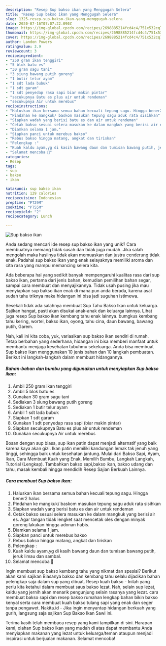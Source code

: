 ```yaml
---
description: "Resep Sup bakso ikan yang Menggugah Selera"
title: "Resep Sup bakso ikan yang Menggugah Selera"
slug: 1325-resep-sup-bakso-ikan-yang-menggugah-selera
date: 2020-07-16T07:07:22.090Z
image: https://img-global.cpcdn.com/recipes/2698885214fcd4c4/751x532cq70/sup-bakso-ikan-foto-resep-utama.jpg
thumbnail: https://img-global.cpcdn.com/recipes/2698885214fcd4c4/751x532cq70/sup-bakso-ikan-foto-resep-utama.jpg
cover: https://img-global.cpcdn.com/recipes/2698885214fcd4c4/751x532cq70/sup-bakso-ikan-foto-resep-utama.jpg
author: Landon Powers
ratingvalue: 3.9
reviewcount: 3
recipeingredient:
- "250 gram ikan tenggiri"
- "5 blok batu es"
- "30 gram sagu tani"
- "3 siung bawang putih goreng"
- "1 butir telur ayam"
- "1 sdt lada bubuk"
- "1 sdt garam"
- "1 sdt penyedap rasa sapi biar makin pintar"
- "secukupnya Batu es plus air untuk rendeman"
- "secukupnya Air untuk merebus"
recipeinstructions:
- "Haluskan ikan bersama semua bahan kecuali tepung sagu. Hingga bener2 halus"
- "Pindahan ke mangkuk/ baskom masukan tepung sagu aduk rata sisihkan"
- "Siapkan wadah yang berisi batu es dan air untuk rendeman"
- "Cetak bakso sesuai selera masukan ke dalam mangkuk yang berisi air es. Agar tangan tidak lengket saat mencetak oles dengan minyak goreng lakukan hingga adonan habis."
- "Diamkan selama 1 jam."
- "Siapkan panci untuk merebus bakso"
- "Rebus bakso hingga matang, angkat dan tiriskan"
- "Pelengkap :"
- "Kuah kaldu ayam,yg di kasih bawang daun dan tumisan bawang putih, jeruk limau dan sambal."
- "Selamat mencoba 🤗"
categories:
- Resep
tags:
- sup
- bakso
- ikan

katakunci: sup bakso ikan 
nutrition: 129 calories
recipecuisine: Indonesian
preptime: "PT29M"
cooktime: "PT55M"
recipeyield: "2"
recipecategory: Lunch

---
```



![Sup bakso ikan](https://img-global.cpcdn.com/recipes/2698885214fcd4c4/751x532cq70/sup-bakso-ikan-foto-resep-utama.jpg)

Anda sedang mencari ide resep sup bakso ikan yang unik? Cara membuatnya memang tidak susah dan tidak juga mudah. Jika salah mengolah maka hasilnya tidak akan memuaskan dan justru cenderung tidak enak. Padahal sup bakso ikan yang enak selayaknya memiliki aroma dan cita rasa yang mampu memancing selera kita.

Ada beberapa hal yang sedikit banyak mempengaruhi kualitas rasa dari sup bakso ikan, pertama dari jenis bahan, kemudian pemilihan bahan segar, sampai cara membuat dan menyajikannya. Tidak usah pusing jika mau menyiapkan sup bakso ikan enak di mana pun anda berada, karena asal sudah tahu triknya maka hidangan ini bisa jadi suguhan istimewa.

Sesekali tidak ada salahnya membuat Sup Tahu Bakso Ikan untuk keluarga. Sajikan hangat, pasti akan disukai anak-anak dan keluarga lainnya. Lihat juga resep Sup bakso ikan kembang tahu enak lainnya. bumgkus kembang tahu kering, wortel, bakso ikan, oyong, tahu cina, daun bawang, bawang putih, Garem.


Nah, kali ini kita coba, yuk, variasikan sup bakso ikan sendiri di rumah. Tetap berbahan yang sederhana, hidangan ini bisa memberi manfaat untuk membantu menjaga kesehatan tubuhmu sekeluarga. Anda bisa membuat Sup bakso ikan menggunakan 10 jenis bahan dan 10 langkah pembuatan. Berikut ini langkah-langkah dalam membuat hidangannya.

<!--inarticleads1-->

##### Bahan-bahan dan bumbu yang digunakan untuk menyiapkan Sup bakso ikan:

1. Ambil 250 gram ikan tenggiri
1. Ambil 5 blok batu es
1. Gunakan 30 gram sagu tani
1. Sediakan 3 siung bawang putih goreng
1. Sediakan 1 butir telur ayam
1. Ambil 1 sdt lada bubuk
1. Siapkan 1 sdt garam
1. Gunakan 1 sdt penyedap rasa sapi (biar makin pintar)
1. Siapkan secukupnya Batu es plus air untuk rendeman
1. Gunakan secukupnya Air untuk merebus


Bosan dengan sup biasa, sup ikan patin dapat menjadi alternatif yang baik karena kaya akan gizi. Ikan patin memiliki kandungan lemak tak jenuh yang tinggi, sehingga baik untuk kesehatan jantung. Mulai dari Bakso Sapi, Ayam, Ikan, Cara Membuat Kuah yang Enak, Memilih Bumbu, Langkah Langkah, Tutorial (Lengkap). Tambahkan bakso sapi,bakso ikan, bakso udang dan tahu, masak kembali hingga mendidih Resep Sajian Berkuah Lainnya. 

<!--inarticleads2-->

##### Cara membuat Sup bakso ikan:

1. Haluskan ikan bersama semua bahan kecuali tepung sagu. Hingga bener2 halus
1. Pindahan ke mangkuk/ baskom masukan tepung sagu aduk rata sisihkan
1. Siapkan wadah yang berisi batu es dan air untuk rendeman
1. Cetak bakso sesuai selera masukan ke dalam mangkuk yang berisi air es. Agar tangan tidak lengket saat mencetak oles dengan minyak goreng lakukan hingga adonan habis.
1. Diamkan selama 1 jam.
1. Siapkan panci untuk merebus bakso
1. Rebus bakso hingga matang, angkat dan tiriskan
1. Pelengkap :
1. Kuah kaldu ayam,yg di kasih bawang daun dan tumisan bawang putih, jeruk limau dan sambal.
1. Selamat mencoba 🤗


Ingin membuat sup bakso kembang tahu yang nikmat dan spesial? Berikut akan kami sajikan Biasanya bakso dan kembang tahu selalu dijadikan bahan pelengkap saja dalam sup yang dibuat. Resep kuah bakso - Inilah yang perlu kita ketahui dalam membuat saus bakso lezat. Nah, selain sup lezat, kaldu yang jernih akan menarik pengunjung selain rasanya yang lezat. cara membuat bakso sapi dan resep bakso rumahan lengkap bahan bikin bakso kenyal serta cara membuat kuah bakso tulang sapi yang enak dan seger tanpa pengawet. Nakita.id - Jika ingin menyantap hidangan berkuah yang gurih, langsung saja sajikan Sup Bakso Ikan Sawi ini. 

Terima kasih telah membaca resep yang kami tampilkan di sini. Harapan kami, olahan Sup bakso ikan yang mudah di atas dapat membantu Anda menyiapkan makanan yang lezat untuk keluarga/teman ataupun menjadi inspirasi untuk berjualan makanan. Selamat mencoba!
